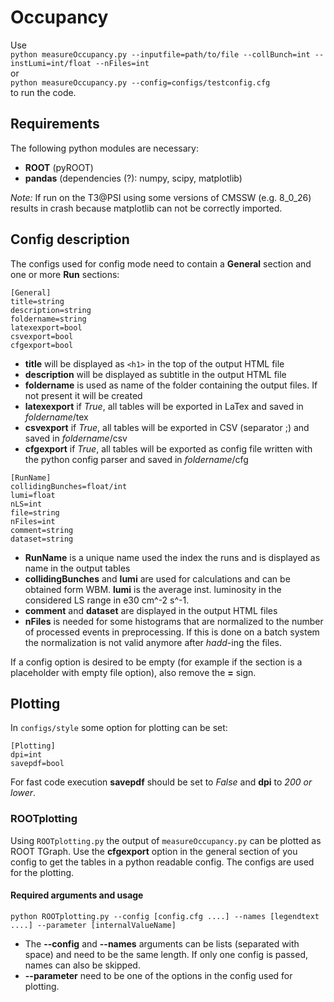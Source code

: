 # Occupancy

Use    
`python measureOccupancy.py --inputfile=path/to/file --collBunch=int --instLumi=int/float --nFiles=int`    
or   
`python measureOccupancy.py --config=configs/testconfig.cfg`    
to run the code.

## Requirements
The following python modules are necessary:
* __ROOT__ (pyROOT)
* __pandas__ (dependencies (?): numpy, scipy, matplotlib)

_Note:_ If run on the T3@PSI using some versions of CMSSW (e.g. 8_0_26) results in crash because matplotlib can not be correctly imported.

## Config description
The configs used for config mode need to contain a __General__ section and one or more __Run__ sections:

    [General]
    title=string
    description=string
    foldername=string
    latexexport=bool
    csvexport=bool
    cfgexport=bool

* __title__ will be displayed as `<h1>` in the top of the output HTML file
* __description__  will be displayed as subtitle in the output HTML file
* __foldername__ is used as name of the folder containing the output files. If not present it will be created
* __latexexport__ if _True_, all tables will be exported in LaTex and saved in _foldername_/tex
* __csvexport__ if _True_, all tables will be exported in CSV (separator ;) and saved in _foldername_/csv
* __cfgexport__ if _True_, all tables will be exported as config file written with the python config parser and saved in _foldername_/cfg

```
[RunName]
collidingBunches=float/int
lumi=float
nLS=int
file=string
nFiles=int
comment=string
dataset=string
```
* __RunName__ is a unique name used the index the runs and is displayed as name in the output tables
* __collidingBunches__ and __lumi__ are used for calculations and can be obtained form WBM. __lumi__ is the average inst. luminosity in the considered LS range in e30 cm^-2 s^-1.
* __comment__ and __dataset__ are displayed in the output HTML files
* __nFiles__ is needed for some histograms that are normalized to the number of processed events in preprocessing. If this is done on a batch system the normalization is not valid anymore after _hadd_-ing the files.

If a config option is desired to be empty (for example if the section is a placeholder with empty file option), also remove the __=__ sign.


## Plotting
In `configs/style` some option for plotting can be set:

```
[Plotting]
dpi=int
savepdf=bool
```

For fast code execution __savepdf__ should be set to _False_ and __dpi__ to _200 or lower_.

### ROOTplotting
Using `ROOTplotting.py` the output of `measureOccupancy.py` can be plotted as ROOT TGraph. Use the __cfgexport__ option in the general section of you config to get the tables in a python readable config. The configs are used for the plotting.

#### Required arguments and usage
`python ROOTplotting.py --config [config.cfg ....] --names [legendtext ....] --parameter [internalValueName]`   

* The __--config__ and __--names__ arguments can be lists (separated with space) and need to be the same length. If only one config is passed, names can also be skipped.
* __--parameter__ need to be one of the options in the config used for plotting.
